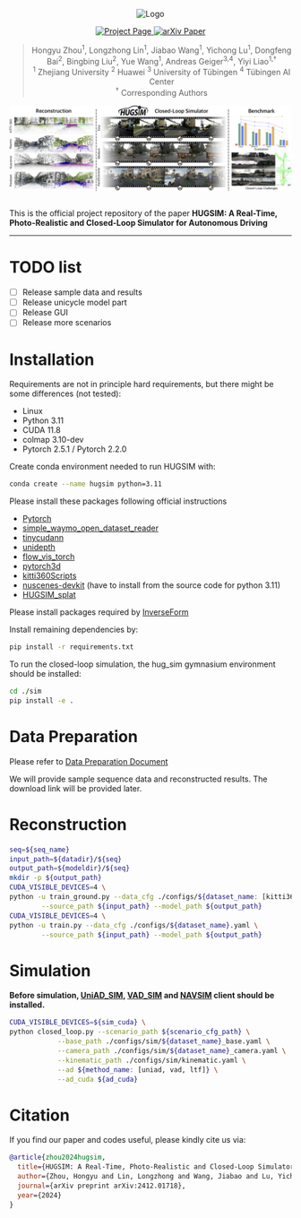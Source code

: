 <a id="readme-top"></a>

<!-- PROJECT LOGO -->
<div align="center">
  <img src="assets/hugsim.png" alt="Logo" width="300">
  
  <p>
    <a href="https://xdimlab.github.io/HUGSIM/">
      <img src="https://img.shields.io/badge/Project-Page-green?style=for-the-badge" alt="Project Page" height="20">
    </a>
    <a href="https://arxiv.org/abs/2412.01718">
      <img src="https://img.shields.io/badge/arXiv-Paper-red?style=for-the-badge" alt="arXiv Paper" height="20">
    </a>
  </p>
  
  > Hongyu Zhou<sup>1</sup>, Longzhong Lin<sup>1</sup>, Jiabao Wang<sup>1</sup>, Yichong Lu<sup>1</sup>, Dongfeng Bai<sup>2</sup>, Bingbing Liu<sup>2</sup>, Yue Wang<sup>1</sup>, Andreas Geiger<sup>3,4</sup>, Yiyi Liao<sup>1,†</sup> <br>
  > <sup>1</sup> Zhejiang University <sup>2</sup> Huawei <sup>3</sup> University of Tübingen <sup>4</sup> Tübingen AI Center <br>
  > <sup>†</sup> Corresponding Authors

  <img src="assets/teaser.jpg" width="800" style="display: block; margin: 0 auto;">

  <br>

  <p align="left">
    This is the official project repository of the paper <b>HUGSIM: A Real-Time, Photo-Realistic and Closed-Loop Simulator for Autonomous Driving</b>
  </p>
  
</div>

---

# TODO list
- [ ] Release sample data and results
- [ ] Release unicycle model part
- [ ] Release GUI
- [ ] Release more scenarios

# Installation

Requirements are not in principle hard requirements, but there might be some differences (not tested):
 - Linux
 - Python 3.11
 - CUDA 11.8
 - colmap 3.10-dev
 - Pytorch 2.5.1 / Pytorch 2.2.0
  
Create conda environment needed to run HUGSIM with:
``` bash
conda create --name hugsim python=3.11
```

Please install these packages following official instructions
 - [Pytorch](https://pytorch.org/)
 - [simple_waymo_open_dataset_reader](https://github.com/gdlg/simple-waymo-open-dataset-reader)
 - [tinycudann](https://github.com/NVlabs/tiny-cuda-nn)
 - [unidepth](https://github.com/lpiccinelli-eth/UniDepth)
 - [flow_vis_torch](https://github.com/ChristophReich1996/Optical-Flow-Visualization-PyTorch)
 - [pytorch3d](https://github.com/facebookresearch/pytorch3d/blob/main/INSTALL.md)
 - [kitti360Scripts](https://github.com/autonomousvision/kitti360Scripts)
 - [nuscenes-devkit](https://github.com/nutonomy/nuscenes-devkit) (have to install from the source code for python 3.11)
 - [HUGSIM_splat](https://github.com/hyzhou404/HUGSIM_splat)

Please install packages required by [InverseForm](https://github.com/Qualcomm-AI-research/InverseForm/blob/main/docker/Dockerfile)

Install remaining dependencies by:
``` bash
pip install -r requirements.txt
```

To run the closed-loop simulation, the hug_sim gymnasium environment should be installed:
``` bash
cd ./sim
pip install -e .
```

# Data Preparation

Please refer to [Data Preparation Document](data/README.md)

We will provide sample sequence data and reconstructed results. The download link will be provided later.

# Reconstruction

``` bash
seq=${seq_name}
input_path=${datadir}/${seq}
output_path=${modeldir}/${seq}
mkdir -p ${output_path}
CUDA_VISIBLE_DEVICES=4 \
python -u train_ground.py --data_cfg ./configs/${dataset_name: [kitti360, waymo, nusc, pandaset]}.yaml \
        --source_path ${input_path} --model_path ${output_path}
CUDA_VISIBLE_DEVICES=4 \
python -u train.py --data_cfg ./configs/${dataset_name}.yaml \
        --source_path ${input_path} --model_path ${output_path}
```

# Simulation

**Before simulation, [UniAD_SIM](https://github.com/hyzhou404/UniAD_SIM), [VAD_SIM](https://github.com/hyzhou404/VAD_SIM) and [NAVSIM](https://github.com/hyzhou404/NAVSIM) client should be installed.**

``` bash
CUDA_VISIBLE_DEVICES=${sim_cuda} \
python closed_loop.py --scenario_path ${scenario_cfg_path} \
            --base_path ./configs/sim/${dataset_name}_base.yaml \
            --camera_path ./configs/sim/${dataset_name}_camera.yaml \
            --kinematic_path ./configs/sim/kinematic.yaml \
            --ad ${method_name: [uniad, vad, ltf]} \
            --ad_cuda ${ad_cuda}
```


# Citation

If you find our paper and codes useful, please kindly cite us via:

```bibtex
@article{zhou2024hugsim,
  title={HUGSIM: A Real-Time, Photo-Realistic and Closed-Loop Simulator for Autonomous Driving},
  author={Zhou, Hongyu and Lin, Longzhong and Wang, Jiabao and Lu, Yichong and Bai, Dongfeng and Liu, Bingbing and Wang, Yue and Geiger, Andreas and Liao, Yiyi},
  journal={arXiv preprint arXiv:2412.01718},
  year={2024}
}
```